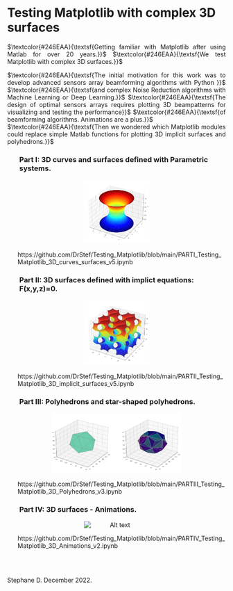 # Testing Matplotlib with complex 3D surfaces 

 <p align="justify"> $\textcolor{#246EAA}{\textsf{Getting familiar with Matplotlib after using Matlab for over 20 years.}}$ 
 $\textcolor{#246EAA}{\textsf{We test Matplotlib with complex 3D surfaces.}}$ </p>


<p align="justify">  $\textcolor{#246EAA}{\textsf{The initial motivation for this work was to develop advanced sensors array beamforming algorithms with Python }}$ 
$\textcolor{#246EAA}{\textsf{and complex Noise Reduction algorithms with Machine Learning or Deep Learning.}}$ 
$\textcolor{#246EAA}{\textsf{The design of optimal sensors arrays requires plotting 3D beampatterns for visualizing and testing the performance}}$ $\textcolor{#246EAA}{\textsf{of beamforming algorithms. Animations are a plus.}}$ <br> 
$\textcolor{#246EAA}{\textsf{Then we wondered which Matplotlib modules could replace simple Matlab functions for plotting 3D implicit surfaces and polyhedrons.}}$ </p>




### <ul> **Part I: 3D curves and surfaces defined with Parametric systems.** </ul>

<p align="center">
<img
  src="Catenoid.png"
  alt="Alt text"
  title="Optional title"
  width=150
  style="display: inline-block; margin: 0 auto; width=30">
</p>

<ul> https://github.com/DrStef/Testing_Matplotlib/blob/main/PARTI_Testing_Matplotlib_3D_curves_surfaces_v5.ipynb  </ul>

###  <ul> **Part II: 3D surfaces defined with implict equations: F(x,y,z)=0.**  </ul>

<p align="center">
<img
  src="Gyroid.png"
  alt="Alt text"
  title="Optional title"
  width=150
  style="display: inline-block; margin: 0 auto; width=30">
</p>

<ul>  https://github.com/DrStef/Testing_Matplotlib/blob/main/PARTII_Testing_Matplotlib_3D_implicit_surfaces_v5.ipynb  </ul>

### <ul> **Part III: Polyhedrons and star-shaped polyhedrons.**   </ul>

<p align="center">
<img
  src="icosahedron.png"
  alt="Alt text"
  title="Optional title"
  width=300
  style="display: inline-block; margin: 0 auto; width=30">
</p>


<ul>  https://github.com/DrStef/Testing_Matplotlib/blob/main/PARTIII_Testing_Matplotlib_3D_Polyhedrons_v3.ipynb  </ul>

###  <ul>  **Part IV: 3D surfaces - Animations.**  </ul>

<p align="center">
<img
  src="Helicoid_Catenoid_v3.gif"
  alt="Alt text"
  title="Optional title"
  width=150
  style="display: inline-block; margin: 0 auto; width=30">
</p>

<ul> https://github.com/DrStef/Testing_Matplotlib/blob/main/PARTIV_Testing_Matplotlib_3D_Animations_v2.ipynb  </ul>

<br>
<br>



Stephane D.  December 2022. 


